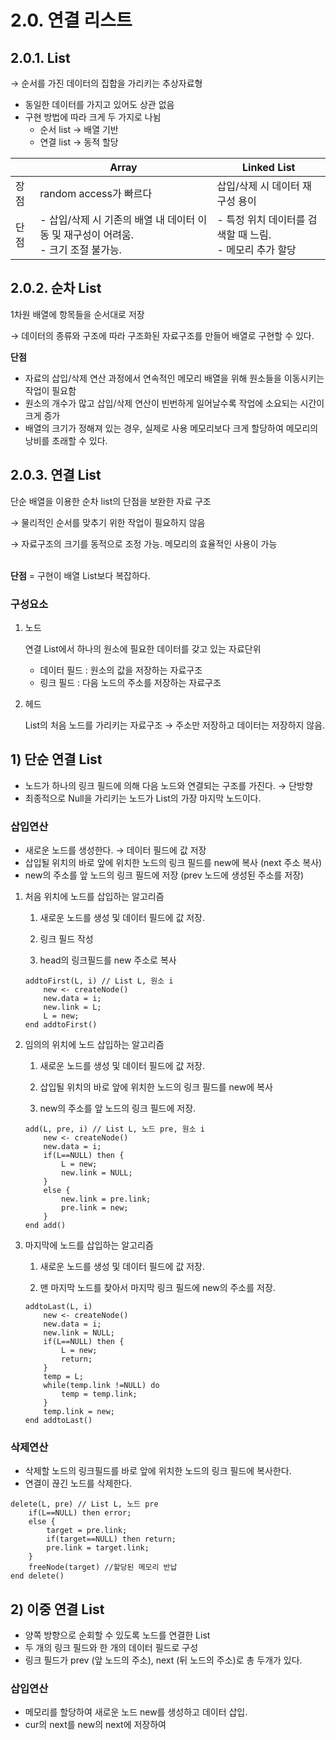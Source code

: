 # 2.0. 연결 리스트


## 2.0.1. List

→ 순서를 가진 데이터의 집합을 가리키는 추상자료형

- 동일한 데이터를 가지고 있어도 상관 없음
- 구현 방법에 따라 크게 두 가지로 나뉨
    - 순서 list → 배열 기반
    - 연결 list → 동적 할당

|  | Array | Linked List |
| --- | --- | --- |
| 장점 | random access가 빠르다 | 삽입/삭제 시 데이터 재구성 용이 |
| 단점 | - 삽입/삭제 시 기존의 배열 내 데이터 이동 및 재구성이 어려움. <br> - 크기 조절 불가능. | - 특정 위치 데이터를 검색할 때 느림. <br> - 메모리 추가 할당 |


## 2.0.2. 순차 List

1차원 배열에 항목들을 순서대로 저장

→ 데이터의 종류와 구조에 따라 구조화된 자료구조를 만들어 배열로 구현할 수 있다. 

**단점**

- 자료의 삽입/삭제 연산 과정에서 연속적인 메모리 배열을 위해 원소들을 이동시키는 작업이 필요함
- 원소의 개수가 많고 삽입/삭제 연산이 빈번하게 일어날수록 작업에 소요되는 시간이 크게 증가
- 배열의 크기가 정해져 있는 경우, 실제로 사용 메모리보다 크게 할당하여 메모리의 낭비를 초래할 수 있다.


## 2.0.3. 연결 List

단순 배열을 이용한 순차 list의 단점을 보완한 자료 구조

→ 물리적인 순서를 맞추기 위한 작업이 필요하지 않음

→ 자료구조의 크기를 동적으로 조정 가능. 메모리의 효율적인 사용이 가능


<br>**단점** = 구현이 배열 List보다 복잡하다.



### 구성요소 

1. 노드
    
    연결 List에서 하나의 원소에 필요한 데이터를 갖고 있는 자료단위
    
    - 데이터 필드 : 원소의 값을 저장하는 자료구조
    - 링크 필드 : 다음 노드의 주소를 저장하는 자료구조
2.  헤드
    
    List의 처음 노드를 가리키는 자료구조 → 주소만 저장하고 데이터는 저장하지 않음.
    

## 1) 단순 연결 List

- 노드가 하나의 링크 필드에 의해 다음 노드와 연결되는 구조를 가진다. → 단방향
- 최종적으로 Null을 가리키는 노드가 List의 가장 마지막 노드이다.


### 삽입연산

- 새로운 노드를 생성한다. → 데이터 필드에 값 저장
- 삽입될 위치의 바로 앞에 위치한 노드의 링크 필드를 new에 복사 (next 주소 복사)
- new의 주소를 앞 노드의 링크 필드에 저장 (prev 노드에 생성된 주소를 저장)

1. 처음 위치에 노드를 삽입하는 알고리즘
    
    1) 새로운 노드를 생성 및 데이터 필드에 값 저장.
    
    2) 링크 필드 작성
    
    3) head의 링크필드를 new 주소로 복사
    
    ```
    addtoFirst(L, i) // List L, 원소 i
    	new <- createNode()
    	new.data = i;
    	new.link = L;
    	L = new;
    end addtoFirst()
    ```
    
2. 임의의 위치에 노드 삽입하는 알고리즘
    
    1) 새로운 노드를 생성 및 데이터 필드에 값 저장.
    
    2) 삽입될 위치의 바로 앞에 위치한 노드의 링크 필드를 new에 복사
    
    3) new의 주소를 앞 노드의 링크 필드에 저장.
    
    ```
    add(L, pre, i) // List L, 노드 pre, 원소 i
    	new <- createNode()
    	new.data = i;
    	if(L==NULL) then {
    		L = new;
    		new.link = NULL;
    	}
    	else {
    		new.link = pre.link;
    		pre.link = new;
    	}
    end add()
    ```
    

1. 마지막에 노드를 삽입하는 알고리즘
    
    1) 새로운 노드를 생성 및 데이터 필드에 값 저장.
    
    2) 맨 마지막 노드를 찾아서 마지막 링크 필드에 new의 주소를 저장.
    
    ```
    addtoLast(L, i)
    	new <- createNode()
    	new.data = i;
    	new.link = NULL;
    	if(L==NULL) then {
    		L = new;
    		return;
    	}
    	temp = L;
    	while(temp.link !=NULL) do
    		temp = temp.link;
    	}
    	temp.link = new;
    end addtoLast()
    ```
    

### 삭제연산

- 삭제할 노드의 링크필드를 바로 앞에 위치한 노드의 링크 필드에 복사한다.
- 연결이 끊긴 노드를 삭제한다.

```
delete(L, pre) // List L, 노드 pre
	if(L==NULL) then error;
	else {
		target = pre.link;
		if(target==NULL) then return;
		pre.link = target.link;
	}
	freeNode(target) //할당된 메모리 반납
end delete()
```


## 2) 이중 연결 List

- 양쪽 방향으로 순회할 수 있도록 노드를 연결한 List
- 두 개의 링크 필드와 한 개의 데이터 필드로 구성
- 링크 필드가 prev (앞 노드의 주소), next (뒤 노드의 주소)로 총 두개가 있다.


### 삽입연산

- 메모리를 할당하여 새로운 노드 new를 생성하고 데이터 삽입.
- cur의 next를 new의 next에 저장하여


###
